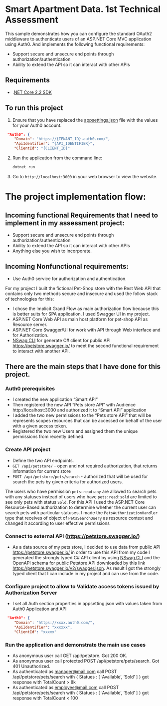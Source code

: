 # Smart Apartment Data. 1st Technical Assessment

This sample demonstrates how you can configure the standard OAuth2 middleware to authenticate users of an ASP.NET Core MVC application using Auth0.
And implements the following functional requirements:
 - Support secure and unsecure end points through authorization/authentication 
 - Ability to extend the API so it can interact with other APIs  

## Requirements

* .[NET Core 2.2 SDK](https://www.microsoft.com/net/download/core)
## To run this project
1. Ensure that you have replaced the [appsettings.json](appsettings.json) file with the values for your Auth0 account.
```JSON
 "Auth0": {
    "Domain": "https://{TENANT_ID}.auth0.com/",
    "ApiIdentifier": "{API_IDENTIFIER}",
    "ClientId": "{CLIENT_ID}"
```

2. Run the application from the command line:

    ```bash
    dotnet run
    ```

3. Go to `http://localhost:3000` in your web browser to view the website.


# The project implementation flow:

## Incoming functional Requirements that I need to implement in my assessment project:
 - Support secure and unsecure end points through authorization/authentication 
 - Ability to extend the API so it can interact with other APIs  
 - Anything else you wish to incorporate. 

## Incoming  Nonfunctional requirements:
- Use Auth0 service for authorization and authentication. 

For my project I built the  fictional Pet-Shop store with the Rest Web API that contains only two methods secure and insecure  and used  the follow stack of technologies for this:
- I chose the Implicit Grand Flow as main authorization flow because this is better suits for SPA application. I used Swagger UI in my project. 
- ASP.NET Core Web API as main host platform for pet-shop API as Resource server. 
- ASP.NET Core Swagger/UI for work with API through Web interface and for Authorization.
- [NSwag CLI](https://github.com/RicoSuter/NSwag/wiki/CommandLine) for generate C# client for public API https://petstore.swagger.io/ to meet the second functional requirement to interact with another API.

## There are the main steps that I have done for this project. 

### Auth0 prerequisites
- I created the new application “Smart API“
- Then registered the new API “Pets store API” with Audience http://localhost:3000 and authorized it to “Smart API” application
- I added the two new permissions to the “Pets store API” that will be represents scopes resources that can be accessed on behalf of the user with a given access token.
- Registered the two new Users and assigned them the unique permissions from recently defined.

### Create API project
-  Define the two API endpoints. 
- `GET /api/petstore/` - open and not required authorization, that returns information for current store  
- `POST /api/petstore/pets/search` - authorized that will be used for search the pets by given criteria for authorized users. 

The users who have permission `pets:read:any` are allowed to search pets with any statuses instead of users who have `pets:read:sold` are limited to see only pets with status `Sold`.  For this API I used the ASP.NET Core Resource-Based authorization to determine whether the current user can search pets with particular statuses. I made the  `PetsAuthorizationHandler`  type that receives of object of `PetsSearchQuery`  as resource context and changed it according to user effective permissions

###  Connect to external API (https://petstore.swagger.io/)
- As a data source of  my pets store, I decided to use data from public API  https://petstore.swagger.io/ in order to use this API  from my code I generated the strongly typed C# API client  by using [NSwag CLI](https://github.com/RicoSuter/NSwag/wiki/CommandLine) and  the OpenAPI schema for public Petstore API downloaded by this link https://petstore.swagger.io/v2/swagger.json. As result I got the strongly typed client that I can include in my project and can use from the code.

### Configure project to allow to Validate access tokens issued by Authorization Server 
- I set all  Auth section  properties in  appsetting.json with values taken from Auth0  Application and API
```JSON
 "Auth0": {
    "Domain": "https://xxxx.auth0.com/",
    "ApiIdentifier": "xxxxxx",
    "ClientId": "xxxxx"
```

### Run the application and demonstrate the main use cases
- As anonymous user call GET /api/petstore.  Got 200 OK.
- As anonymous user call protected POST /api/petstore/pets/search. Got 401 Unauthorized.
- As authenticated as manager@mail.com call  POST /api/petstore/pets/search with { Statues : [ ‘Available’, ‘Sold’ ] } got response with TotalCount > 8k
- As authenticated as employee@mail.com call POST /api/petstore/pets/search with { Statues : [ ‘Available’, ‘Sold’ ] } got response with TotalCount < 100


